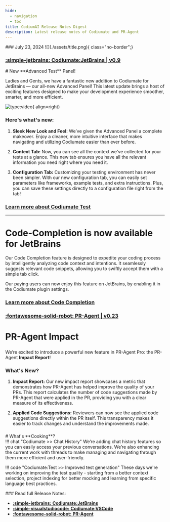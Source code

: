 ```yaml
---
hide:
  - navigation
  - toc
title: CodiumAI Release Notes Digest
description: Latest release notes of Codiumate and PR-Agent
---
```

<div class="content" markdown>
<div class="bg-clear" markdown>
<div markdown class="centered">
### July 23, 2024
![](./assets/title.png){ class="no-border";}

</div>


<!-- JB -->

<div markdown class="bg-black">
<h3 markdown class="top-left">

**[<b class="white">:simple-jetbrains:</b> Codiumate<b class="green">:</b>JetBrains | v0.9](./versions/latest/jetbrains.md)**
</h3>

<div class="centered" markdown>
# New **Advanced Test** Panel!


<div class="left-padding" markdown>

Ladies and Gents, we have a fantastic new addition to Codiumate for JetBrains — our all-new Advanced Panel! This latest update brings a host of exciting features designed to make your development experience smoother, smarter, and more efficient.

![type:video](https://www.youtube.com/embed/kwSiMs6pdcc?si=HSiWwWZKuHFe9V02){ align=right}


### Here's what's new:

1. **Sleek New Look and Feel:** We’ve given the Advanced Panel a complete makeover. Enjoy a cleaner, more intuitive interface that makes navigating and utilizing Codiumate easier than ever before.

2. **Context Tab:** Now, you can see all the context we've collected for your tests at a glance. This new tab ensures you have all the relevant information you need right where you need it.

3. **Configuration Tab:** Customizing your testing environment has never been simpler. With our new configuration tab, you can easily set parameters like frameworks, example tests, and extra instructions. Plus, you can save these settings directly to a configuration file right from the tab!

</div>
</div>


<div markdown class="centered">

### **[Learn more about Codiumate Test](https://codiumate-docs.codium.ai/tests/)**

--- 

# **Code-Completion** is now available for JetBrains

Our Code Completion feature is designed to expedite your coding process by intelligently analyzing code context and intentions. It seamlessly suggests relevant code snippets, allowing you to swiftly accept them with a simple tab click.

Our paying users can now enjoy this feature on JetBrains, by enabling it in the Codiumate plugin settings.

### **[Learn more about Code Completion](https://codiumate-docs.codium.ai/code-completion/)**

</div>

</div>
</div>

<!-- PR-Agent -->

<div markdown class="bg-blue">

<h3 markdown class="top-left">

**[<b class="white">:fontawesome-solid-robot:</b> PR<b class="green">-</b>Agent | v0.23](./versions/latest/pr-agent.md)**
</h3>

<div markdown class="centered">

# PR-Agent **Impact**


<div class="left-padding" markdown>

### 


We’re excited to introduce a powerful new feature in PR-Agent Pro: the PR-Agent **Impact Report**!

### What's New?

1. **Impact Report:** Our new impact report showcases a metric that demonstrates how PR-Agent has helped improve the quality of your PRs. This report calculates the number of code suggestions made by PR-Agent that were applied in the PR, providing you with a clear measure of its effectiveness.

2. **Applied Code Suggestions:** Reviewers can now see the applied code suggestions directly within the PR itself. This transparency makes it easier to track changes and understand the improvements made.



</div>
</div>
</div>


<!-- VSCode

<div markdown class="bg-black">
<h3 markdown class="top-left">
**[<b class="white">:simple-visualstudiocode:</b> Codiumate<b class="green">:</b>VSCode | v0.9.10][def]**
</h3>

<div class="centered" markdown>
We're excited to unveil Codiumate v0.9.20, featuring a **redesigned interface**, enhanced project indexing, and intuitive navigation with new shortcuts like `@` and the + button. You can now add context to your requests with code snippets, files, folders, or **entire projects**, and activate the new coding-agent with a click for expert assistance. 

The update also incorporates **GPT-4o** for smarter test generation and adds the **Vitest framework** to our supported testing frameworks for JavaScript and TypeScript. 

**[Read More](./versions/latest/vscode.md)**

### **🤩 See how it looks:**

#### Choose focus
![](./versions/latest/current-file.gif){width=50%}

#### Add Extra Context
![](./versions/latest/extra-context.gif){width=50%}


</div>

<div class="left-padding" markdown>


</div>
</div> -->


<!-- FOOTER -->

<!-- What's cooking -->

<div markdown class="bg-blue">

<h3 markdown class="top-left">


</h3>


<div class="centered" markdown>
# What's **Cooking**?

<div class="left-padding" markdown>
!!! chat "Codiumate >> Chat History"
    We’re adding chat history features so you can easily access your previous conversations. We’re also enhancing the current work with threads to make managing and navigating through them more efficient and user-friendly.

!!! code "Codiumate:Test >> Improved test generation"
    These days we're working on improving the test quality - starting from a better context selection, project indexing for better mocking and learning from specific language best practices.

</div>
</div>

</div>


<!-- FOOTER -->

<div class="centered" markdown>
### Read full Release Notes:


<div class="grid cards" markdown>

- [<b class="white">:simple-jetbrains:</b> **<b class="green">Codiumate<b class="purple">:</b>JetBrains**</b>](./versions/latest/jetbrains.md)
- [<b class="white">:simple-visualstudiocode:</b> **<b class="green">Codiumate<b class="purple">:</b>VSCode**</b> ][def]
- [<b class="white">:fontawesome-solid-robot:</b> **<b class="green">PR<b class="purple">-</b>Agent**</b> ](./versions/latest/pr-agent.md)


</div>
</div>
</div>


[def]: ./versions/latest/vscode.md
